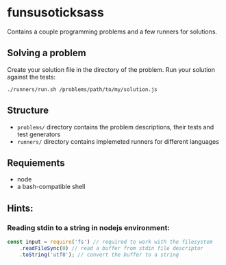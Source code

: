 # funsusoticksass

Contains a couple programming problems and a few runners for solutions.

## Solving a problem
Create your solution file in the directory of the problem. Run your solution against the tests:

```
./runners/run.sh /problems/path/to/my/solution.js
```

## Structure
- `problems/` directory contains the problem descriptions, their tests and test generators
- `runners/` directory contains implemeted runners for different languages

## Requiements
- node
- a bash-compatible shell

## Hints:

### Reading stdin to a string in nodejs environment:

```js
const input = require('fs') // required to work with the filesystem
    .readFileSync(0) // read a buffer from stdin file descriptor
    .toString('utf8'); // convert the buffer to a string
```

